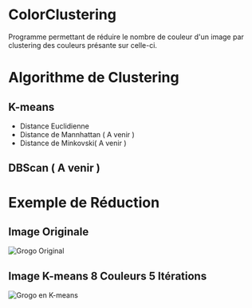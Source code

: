 # ColorClustering
Programme permettant de réduire le nombre de couleur d'un image par clustering des couleurs présante sur celle-ci.

# Algorithme de Clustering
## K-means
  - Distance Euclidienne
  - Distance de Mannhattan ( A venir )
- Distance de Minkovski( A venir )

## DBScan ( A venir )
 
# Exemple de Réduction 
## Image Originale
<img src="/img/grogo.png" alt="Grogo Original"/>

## Image K-means 8 Couleurs 5 Itérations
<img src="/img/grogoNew.png" alt="Grogo en K-means"/>